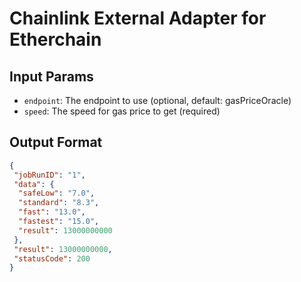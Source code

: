 # Chainlink External Adapter for Etherchain

## Input Params

- `endpoint`: The endpoint to use (optional, default: gasPriceOracle)
- `speed`: The speed for gas price to get (required)

## Output Format

```json
{
 "jobRunID": "1",
 "data": {
  "safeLow": "7.0",
  "standard": "8.3",
  "fast": "13.0",
  "fastest": "15.0",
  "result": 13000000000
 },
 "result": 13000000000,
 "statusCode": 200
}
```
